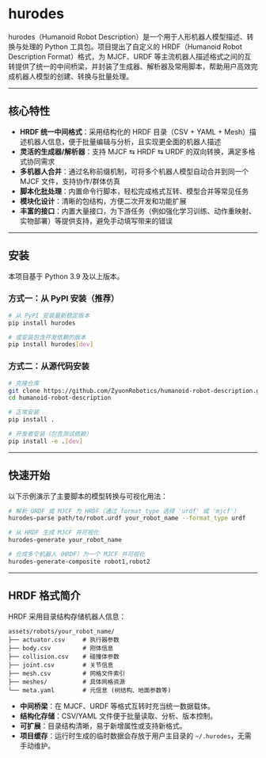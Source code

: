 # hurodes

hurodes（Humanoid Robot Description）是一个用于人形机器人模型描述、转换与处理的 Python 工具包。项目提出了自定义的 HRDF（Humanoid Robot Description Format）格式，为 MJCF、URDF 等主流机器人描述格式之间的互转提供了统一的中间桥梁，并封装了生成器、解析器及常用脚本，帮助用户高效完成机器人模型的创建、转换与批量处理。

---

## 核心特性

- **HRDF 统一中间格式**：采用结构化的 HRDF 目录（CSV + YAML + Mesh）描述机器人信息，便于批量编辑与分析，且实现更全面的机器人描述
- **灵活的生成器/解析器**：支持 MJCF ⇆ HRDF ⇆ URDF 的双向转换，满足多格式协同需求
- **多机器人合并**：通过名称前缀机制，可将多个机器人模型自动合并到同一个 MJCF 文件，支持协作/群体仿真
- **脚本化批处理**：内置命令行脚本，轻松完成格式互转、模型合并等常见任务
- **模块化设计**：清晰的包结构，方便二次开发和功能扩展
- **丰富的接口**：内置大量接口，为下游任务（例如强化学习训练、动作重映射、实物部署）等提供支持，避免手动填写带来的错误
---

## 安装

本项目基于 Python 3.9 及以上版本。

### 方式一：从 PyPI 安装（推荐）

```bash
# 从 PyPI 安装最新稳定版本
pip install hurodes

# 或安装包含开发依赖的版本
pip install hurodes[dev]
```

### 方式二：从源代码安装

```bash
# 克隆仓库
git clone https://github.com/ZyuonRobotics/humanoid-robot-description.git
cd humanoid-robot-description

# 正常安装
pip install .

# 开发者安装（包含测试依赖）
pip install -e .[dev]
```

---

## 快速开始

以下示例演示了主要脚本的模型转换与可视化用法：


```bash
# 解析 URDF 或 MJCF 为 HRDF（通过 format_type 选择 'urdf' 或 'mjcf'）
hurodes-parse path/to/robot.urdf your_robot_name --format_type urdf

# 从 HRDF 生成 MJCF 并可视化
hurodes-generate your_robot_name

# 合成多个机器人（HRDF）为一个 MJCF 并可视化
hurodes-generate-composite robot1,robot2
```

---


## HRDF 格式简介

HRDF 采用目录结构存储机器人信息：

```
assets/robots/your_robot_name/
├── actuator.csv     # 执行器参数
├── body.csv         # 刚体信息
├── collision.csv    # 碰撞体参数
├── joint.csv        # 关节信息
├── mesh.csv         # 网格文件索引
├── meshes/          # 具体网格资源
└── meta.yaml        # 元信息 (树结构、地面参数等)
```

- **中间桥梁**：在 MJCF、URDF 等格式互转时充当统一数据载体。
- **结构化存储**：CSV/YAML 文件便于批量读取、分析、版本控制。
- **可扩展**：目录结构清晰，易于新增属性或支持新格式。
- **项目缓存**：运行时生成的临时数据会存放于用户主目录的 `~/.hurodes`，无需手动维护。
